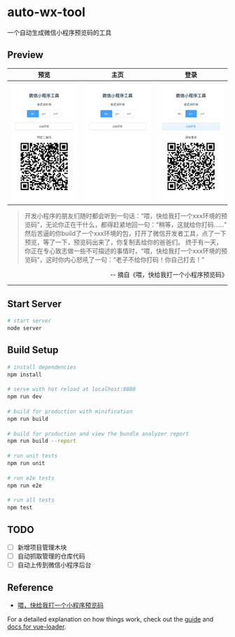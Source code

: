 # auto-wx-tool

 一个自动生成微信小程序预览码的工具

## Preview

| 预览              |         主页      | 登录              |
| ----------------- | ----------------- | ----------------- |
| ![](./docs/2.png) | ![](./docs/1.png) | ![](./docs/3.png) |

> 开发小程序的朋友们随时都会听到一句话：“喂，快给我打一个xxx环境的预览码”，无论你正在干什么，都得赶紧地回一句：“稍等，这就给你打码……”
> 然后苦逼的你build了一个xxx环境的包，打开了微信开发者工具，点了一下预览，等了一下，预览码出来了，你复制丢给你的爸爸们。
> 终于有一天，你正在专心致志做一些不可描述的事情时，“喂，快给我打一个xxx环境的预览码”，这时你内心怒吼了一句：“老子不给你打码！你自己打去！”

<p align="right">
-- 摘自《喂，快给我打一个小程序预览码》
</p>

------

## Start Server

``` bash
# start server
node server
```

## Build Setup

``` bash
# install dependencies
npm install

# serve with hot reload at localhost:8080
npm run dev

# build for production with minification
npm run build

# build for production and view the bundle analyzer report
npm run build --report

# run unit tests
npm run unit

# run e2e tests
npm run e2e

# run all tests
npm test
```

## TODO

- [ ] 新增项目管理木块 
- [ ] 自动抓取管理的仓库代码
- [ ] 自动上传到微信小程序后台

## Reference

* [喂，快给我打一个小程序预览码](https://segmentfault.com/a/1190000015336845)

For a detailed explanation on how things work, check out the [guide](http://vuejs-templates.github.io/webpack/) and [docs for vue-loader](http://vuejs.github.io/vue-loader).
